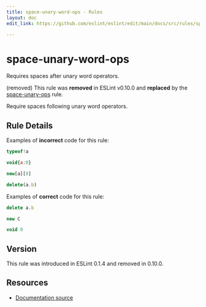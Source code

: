 ```yaml
---
title: space-unary-word-ops - Rules
layout: doc
edit_link: https://github.com/eslint/eslint/edit/main/docs/src/rules/space-unary-word-ops.md

---
```

<!-- Note: No pull requests accepted for this file. See README.md in the root directory for details. -->

# space-unary-word-ops

Requires spaces after unary word operators.

(removed) This rule was **removed** in ESLint v0.10.0 and **replaced** by the [space-unary-ops](space-unary-ops) rule.

Require spaces following unary word operators.

## Rule Details

Examples of **incorrect** code for this rule:

```js
typeof!a
```

```js
void{a:0}
```

```js
new[a][0]
```

```js
delete(a.b)
```

Examples of **correct** code for this rule:

```js
delete a.b
```

```js
new C
```

```js
void 0
```

## Version

This rule was introduced in ESLint 0.1.4 and removed in 0.10.0.

## Resources

* [Documentation source](https://github.com/eslint/eslint/tree/HEAD/docs/src/rules/space-unary-word-ops.md)

